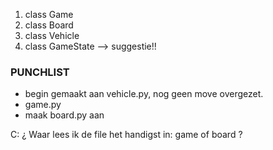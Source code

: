 1. class Game
2. class Board
3. class Vehicle
4. class GameState --> suggestie!!

### PUNCHLIST
- begin gemaakt aan vehicle.py, nog geen move overgezet.
- game.py
- maak board.py aan


C: ¿ Waar lees ik de file het handigst in: game of board ?
